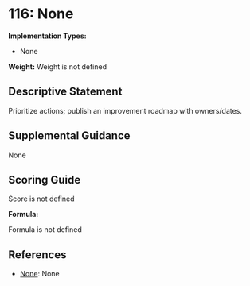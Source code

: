 # 116: None

**Implementation Types:**

- None

**Weight:** Weight is not defined

## Descriptive Statement

Prioritize actions; publish an improvement roadmap with owners/dates.

## Supplemental Guidance

None

## Scoring Guide

Score is not defined

**Formula:**

Formula is not defined

## References

- [None](None): None

